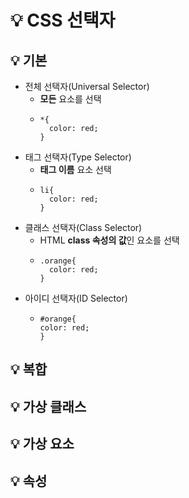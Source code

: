 # 💡 CSS 선택자

## 💡 기본
  - 전체 선택자(Universal Selector)
    - **모든** 요소를 선택
    - ```
      *{
        color: red;
      }
      ```
  - 태그 선택자(Type Selector)
    - **태그 이름** 요소 선택
    - ```
      li{
        color: red;
      }
      ```
  - 클래스 선택자(Class Selector)
    - HTML **class 속성의 값**인 요소를 선택
    - ```
      .orange{
        color: red;
      }
      ```
  - 아이디 선택자(ID Selector)
    - ```
      #orange{
      color: red;
      }
      ```
## 💡 복합

## 💡 가상 클래스

## 💡 가상 요소

## 💡 속성
